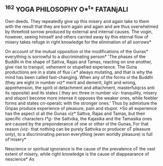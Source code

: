 ## <sup>162</sup> YOGA PHILOSOPHY O*<sup>t</sup>* FATANjALI

Own deeds. They repeatedly give up this misery and again take to them with the result that they are born again and again and are thus overwhelmed by threefold sorrow produced by external and internal causes. The vogin, however, seeing himself and others carried away by this eternal flow of misery takes refuge in right knowledge for the elimination of all sorrows\*

On account of the mutual opposition ol the modifications of the Gunas\* everything is sorrowful to a discriminating person\* 'The phases of the Buddhi in the shape of Sattva, Rajas and Tamas, reacting on one another, give rise to tranquil, vehement or stupefied experience. The Guna productions are in a state of flux *i.e*\* always mutating, and that is why the mind has been called fast-changing. When any of the forms ol the Buddhi (they are eight in number *viz\** merit and demerit, light and wrong, apprehension, the spirit ol detachment and attachment, masterfulqcss anti its opposite) and its states ( they arc three in number *viz-* tranquility, misery and stupor) become more intense it opposes the weaker ones, while feebler forms and states cn-operatc with the stronger ones.' Thus by admixture the Gnpas produce experience of pleasure, pain and stupor. \*So all experience has the aspect ol all the Gunas *viz\** Sattva, Rajas and Tamas, but their specific characters *t\*g-* the Sattvika, the Kajasika and the Tamasika ones are caused by the preponderance of one or other ol the Gunas, For that reason *{viz-* that nothing can be purely Sattvika or producer oT pleasure only), to a discriminating person everything (even worldly pleasure) is full of'misery\*

Nescience or spiritual ignorance is the cause of the prevalence oT the vast extent of misery, while right knowledge is the cause of diappearance of nescience\* As